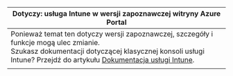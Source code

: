 |Dotyczy: usługa Intune w wersji zapoznawczej witryny Azure Portal |
|--|
|Ponieważ temat ten dotyczy wersji zapoznawczej, szczegóły i funkcje mogą ulec zmianie.<br>Szukasz dokumentacji dotyczącej klasycznej konsoli usługi Intune? Przejdź do artykułu [Dokumentacja usługi Intune](https://docs.microsoft.com/intune/understand-explore/introduction-to-microsoft-intune).|
| |
